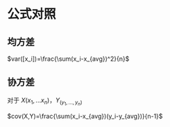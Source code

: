# 公式对照

## 均方差

$var([x_i])=\frac{\sum(x_i-x_{avg})^2}{n}$

## 协方差

对于 $X(x_1,...x_n)$，$Y_(y_1,...,y_n)$

$cov(X,Y)=\frac{\sum(x_i-x_{avg})(y_i-y_{avg})}{n-1}$